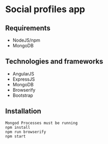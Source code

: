 # Social profiles app

## Requirements
* NodeJS/npm
* MongoDB


## Technologies and frameworks
* AngularJS
* ExpressJS
* MongoDB
* Browserify
* Bootstrap

## Installation
```
Mongod Processes must be running
npm install
npm run browserify
npm start
```